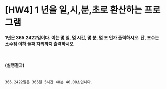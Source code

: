 # [HW4] 1 년을 일,시,분,초로 환산하는 프로그램
<h4>
1년은 365.2422일이다. 이는 몇 일, 몇 시간, 몇 분, 몇 초 인가 출력하시오. 단, 초수는 소수점 이하 둘째 자리까지 출력하시오

</br></br>
(실행결과)
</br></br></h4>
```
365.2422일은 365일 5시간 48분 46.08초입니다.
```